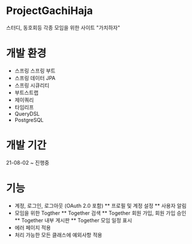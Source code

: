 # ProjectGachiHaja
스터디, 동호회등 각종 모임을 위한 사이트 "가치하자"

# 개발 환경
* 스프링 스프링 부트
* 스프링 데이터 JPA 
* 스프링 시큐리티
* 부트스트랩 
* 제이쿼리 
* 타임리프
* QueryDSL 
* PostgreSQL

# 개발 기간
21-08-02 ~ 진행중

# 기능
* 계정, 로그인, 로그아웃 (OAuth 2.0 포함)
** 프로필 및 계정 설정
** 사용자 알림
* 모임을 위한 Togther
** Together 검색
** Together 회원 가입, 회원 가입 승인
** Together 내부 게시판
** Together 모임 일정 표시
* 에러 페이지 적용
* 처리 가능한 모든 클래스에 예외사항 적용

